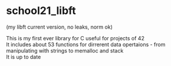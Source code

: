 # school21_libft
(my libft current version, no leaks, norm ok)</br>

This is my first ever library for C useful for projects of 42</br>
It includes about 53 functions for dirrerent data opertaions - from manipulating with strings to memalloc and stack</br>
It is up to date
